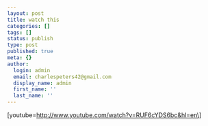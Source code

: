 ```yaml
---
layout: post
title: watch this
categories: []
tags: []
status: publish
type: post
published: true
meta: {}
author:
  login: admin
  email: charlespeters42@gmail.com
  display_name: admin
  first_name: ''
  last_name: ''
---
```


\[youtube=http://www.youtube.com/watch?v=RUF6cYDS6bc&hl=en\]
